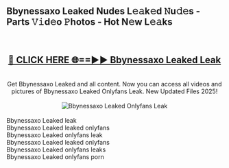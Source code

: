 <h2>Bbynessaxo Leaked Nudes L𝚎𝚊k𝚎d 𝙽u𝚍𝚎s - Parts 𝚅𝚒d𝚎o 𝙿hotos - Hot N𝚎w L𝚎𝚊ks</h2>
<br>
<div align="center">
<h2><a href="https://213.232.235.80/live/video.php?q=bbynessaxo-leaked" rel="nofollow">🔴 CLICK HERE 🌐==►► Bbynessaxo Leaked Leak</a></h2>
<br>
Get Bbynessaxo Leaked and all content. Now you can access all videos and pictures of Bbynessaxo Leaked Onlyfans Leak. New Updated Files 2025!
<br>
<br>
<a href="https://213.232.235.80/live/video.php?q=bbynessaxo-leaked" rel="nofollow" data-target="animated-image.originalLink"><img src="https://i.imgur.com/1EjSzPs.png" alt="Bbynessaxo Leaked Onlyfans Leak" style="max-width: 100%; display: inline-block;" data-target="animated-image.originalImage"></a>
</div>
<br>
Bbynessaxo Leaked leak<br>
Bbynessaxo Leaked leaked onlyfans<br>
Bbynessaxo Leaked onlyfans leak<br>
Bbynessaxo Leaked leaked onlyfans<br>
Bbynessaxo Leaked onlyfans leaks<br>
Bbynessaxo Leaked onlyfans porn
